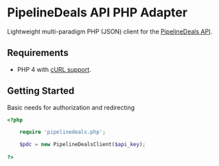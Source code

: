 # PipelineDeals API PHP Adapter

Lightweight multi-paradigm PHP (JSON) client for the [PipelineDeals API](http://www.pipelinedeals.com/api/).

## Requirements

* PHP 4 with [cURL support](http://php.net/manual/en/book.curl.php).


## Getting Started

Basic needs for authorization and redirecting

```php
<?php

	require 'pipelinedeals.php';

	$pdc = new PipelineDealsClient($api_key);
	
?>
```
